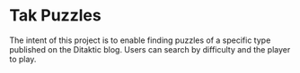 # Tak Puzzles

The intent of this project is to enable finding puzzles of a specific type published on the Ditaktic blog. Users can search by difficulty and the player to play.

